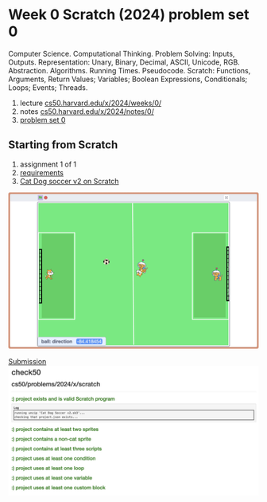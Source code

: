 # Week 0 Scratch (2024) problem set 0

Computer Science. Computational Thinking. Problem Solving: Inputs, Outputs. Representation: Unary, Binary, Decimal, ASCII, Unicode, RGB. Abstraction. Algorithms. Running Times. Pseudocode. Scratch: Functions, Arguments, Return Values; Variables; Boolean Expressions, Conditionals; Loops; Events; Threads.

1. lecture [cs50.harvard.edu/x/2024/weeks/0/](https://cs50.harvard.edu/x/2024/weeks/0/)
2. notes [cs50.harvard.edu/x/2024/notes/0/](https://cs50.harvard.edu/x/2024/notes/0/)
3. [problem set 0](https://cs50.harvard.edu/x/2024/psets/0/)

## Starting from Scratch

1. assignment 1 of 1
2. [requirements](https://cs50.harvard.edu/x/2024/psets/0/scratch/)
3. [Cat Dog soccer v2 on Scratch](https://scratch.mit.edu/projects/1111211695)

![Cat Dog soccer v2 on Scratch](./Cat-Dog-Soccer-v2-image.jpg)

[Submission](https://submit.cs50.io/check50/7beb6f77d591a3c0f219491ae1234c2b9de9d841)
![submission successful](CS50x-2024-w0-s0-submit-successful.jpg)
